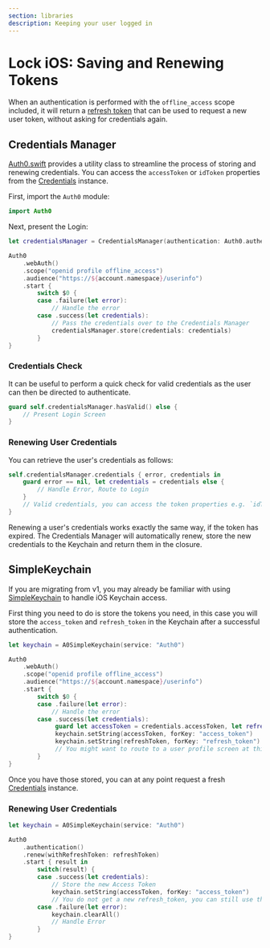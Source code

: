 ```yaml
---
section: libraries
description: Keeping your user logged in
---
```


# Lock iOS: Saving and Renewing Tokens

When an authentication is performed with the `offline_access` scope included, it will return a [refresh token](/refresh-token) that can be used to request a new user token, without asking for credentials again.

## Credentials Manager

[Auth0.swift](https://github.com/auth0/Auth0.swift) provides a utility class to streamline the process of storing and renewing credentials. You can access the `accessToken` or `idToken` properties from the [Credentials](https://github.com/auth0/Auth0.swift/blob/master/Auth0/Credentials.swift) instance.

First, import the `Auth0` module:

```swift
import Auth0
```

Next, present the Login:

```swift 
let credentialsManager = CredentialsManager(authentication: Auth0.authentication())

Auth0
    .webAuth()
    .scope("openid profile offline_access")
    .audience("https://${account.namespace}/userinfo")
    .start {
        switch $0 {
        case .failure(let error):
            // Handle the error
        case .success(let credentials):
            // Pass the credentials over to the Credentials Manager
            credentialsManager.store(credentials: credentials)
        }
}
```

### Credentials Check

It can be useful to perform a quick check for valid credentials as the user can then be directed to authenticate.

```swift
guard self.credentialsManager.hasValid() else {
    // Present Login Screen
}
```

### Renewing User Credentials

You can retrieve the user's credentials as follows:

```swift
self.credentialsManager.credentials { error, credentials in
    guard error == nil, let credentials = credentials else {
        // Handle Error, Route to Login
    }
    // Valid credentials, you can access the token properties e.g. `idToken`, `accessToken`.
}
```

Renewing a user's credentials works exactly the same way, if the token has expired. The Credentials Manager will automatically renew, store the new credentials to the Keychain and return them in the closure.

## SimpleKeychain

If you are migrating from v1, you may already be familiar with using [SimpleKeychain](https://github.com/auth0/SimpleKeychain) to handle iOS Keychain access.

First thing you need to do is store the tokens you need, in this case you will store the `access_token` and `refresh_token` in the Keychain after a successful authentication.

```swift
let keychain = A0SimpleKeychain(service: "Auth0")

Auth0
    .webAuth()
    .scope("openid profile offline_access")
    .audience("https://${account.namespace}/userinfo")
    .start {
        switch $0 {
        case .failure(let error):
            // Handle the error
        case .success(let credentials):
             guard let accessToken = credentials.accessToken, let refreshToken = credentials.refreshToken else { // Handle Error }
             keychain.setString(accessToken, forKey: "access_token")
             keychain.setString(refreshToken, forKey: "refresh_token")
             // You might want to route to a user profile screen at this point
        }
}
```

Once you have those stored, you can at any point request a fresh [Credentials](https://github.com/auth0/Auth0.swift/blob/master/Auth0/Credentials.swift) instance.

### Renewing User Credentials

```swift
let keychain = A0SimpleKeychain(service: "Auth0")

Auth0
    .authentication()
    .renew(withRefreshToken: refreshToken)
    .start { result in
        switch(result) {
        case .success(let credentials):
            // Store the new Access Token
            keychain.setString(accessToken, forKey: "access_token")
            // You do not get a new refresh_token, you can still use the one you originally had
        case .failure(let error):
            keychain.clearAll()
            // Handle Error
        }
}
```
